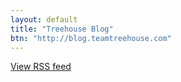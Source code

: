 ```yaml
---
layout: default
title: "Treehouse Blog"
btn: "http://blog.teamtreehouse.com"
---
```


<script language="JavaScript" src="http://feed2js.org//feed2js.php?src=http%3A%2F%2Fblog.teamtreehouse.com%2Ffeed&num=6&desc=150>1&date=y&utf=y"  charset="UTF-8" type="text/javascript"></script>

<noscript>
<a href="http://feed2js.org//feed2js.php?src=http%3A%2F%2Fblog.teamtreehouse.com%2Ffeed&num=6&desc=150>1&date=y&utf=y&html=y">View RSS feed</a>
</noscript>
